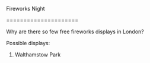 
Fireworks Night

=====================

Why are there so few free fireworks displays in London?

Possible displays: 
1. Walthamstow Park